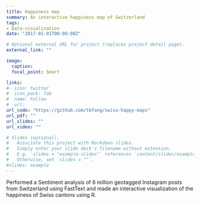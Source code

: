 ```yaml
---
title: Happiness map 
summary: An interactive happiness map of Switzerland
tags:
- Data-visualization
date: "2017-01-01T00:00:00Z"

# Optional external URL for project (replaces project detail page).
external_link: ""

image:
  caption: 
  focal_point: Smart

links:
#- icon: twitter
#  icon_pack: fab
#  name: Follow
#  url: 
url_code: "https://github.com/tbfang/swiss-happy-maps"
url_pdf: ""
url_slides: ""
url_video: ""

# Slides (optional).
#   Associate this project with Markdown slides.
#   Simply enter your slide deck's filename without extension.
#   E.g. `slides = "example-slides"` references `content/slides/example-slides.md`.
#   Otherwise, set `slides = ""`.
#slides: example
---
```


Performed a Sentiment analysis of 6 million geotagged Instagram posts from Switzerland using FastText and made an interactive visualization of the happiness of Swiss cantons  using R.
